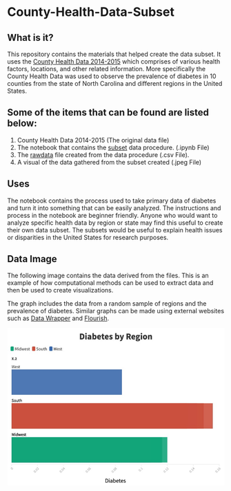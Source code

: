 # County-Health-Data-Subset
## What is it?
This repository contains the materials that helped create the data subset. It uses the 
[County Health Data 2014-2015](https://uncch.instructure.com/courses/11001/files/1951171?wrap=1) which comprises of various health factors, locations, and
other related information. More specifically the County Health Data was used to observe 
the prevalence of diabetes in 10 counties from the state of North Carolina and different 
regions in the United States. 

## Some of the items that can be found are listed below:
1. County Health Data 2014-2015 (The original data file)
2. The notebook that contains the [subset](https://github.com/Jocelyn-English105/County-Health-Data-Subset/tree/main/Subset%20Notebook) data procedure. (.ipynb File) 
3. The [rawdata](https://github.com/Jocelyn-English105/County-Health-Data-Subset/blob/main/rawdata.csv) file created from the data procedure (.csv File).
4. A visual of the data gathered from the subset created (.jpeg File)

## Uses
The notebook contains the process used to take primary data of diabetes and turn it into something that 
can be easily analyzed. The instructions and process in the notebook are beginner friendly. Anyone who
would want to analyze specific health data by region or state may find this useful to create their own 
data subset. The subsets would be useful to explain health issues or disparities in the United States
for research purposes.
 
## Data Image
The following image contains the data derived from the files. This is an example of how computational methods can be used to extract data 
and then be used to create visualizations.

 The graph includes the data from a random sample of regions and the prevalence of diabetes. Similar graphs can be made using external websites such as [Data Wrapper](https://www.datawrapper.de) and [Flourish](https://flourish.studio/).
 
![image](https://github.com/Jocelyn-English105/County-Health-Data-Subset/blob/main/Diabetes%20by%20Region%20(3).jpeg)
